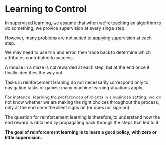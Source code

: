 # Learning to Control

In supervised learning, we assume that when we're teaching an algorithm to do something, we provide supervision at every single step.

However, many problems are not suited to applying supervision at each step.

We may need to use trial and error, then trace back to determine which attributes contributed to success.

A mouse in a maze is not rewarded at each step, but at the end once it finally identifies the way out.

Tasks in reinforcement learning do not necessarily correspond only to navigation tasks or games; many machine learning situations apply.

For instance, learning the preferences of clients in a business setting: we do not know whether we are making the right choices throughout the process, only at the end once the client signs on (or does not sign on).

The question for reinforcement learning is therefore, to understand how the end reward is obtained by propagating back through the steps that led to it.

**The goal of reinforcement learning is to learn a good policy, with zero or little supervision.**
